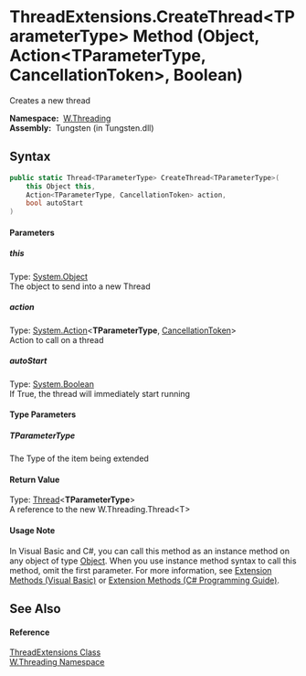 ThreadExtensions.CreateThread&lt;TParameterType> Method (Object, Action&lt;TParameterType, CancellationToken>, Boolean)
=======================================================================================================================
   Creates a new thread

  **Namespace:**  [W.Threading][1]  
  **Assembly:**  Tungsten (in Tungsten.dll)

Syntax
------

```csharp
public static Thread<TParameterType> CreateThread<TParameterType>(
	this Object this,
	Action<TParameterType, CancellationToken> action,
	bool autoStart
)

```

#### Parameters

##### *this*
Type: [System.Object][2]  
The object to send into a new Thread

##### *action*
Type: [System.Action][3]&lt;**TParameterType**, [CancellationToken][4]>  
Action to call on a thread

##### *autoStart*
Type: [System.Boolean][5]  
If True, the thread will immediately start running

#### Type Parameters

##### *TParameterType*
The Type of the item being extended

#### Return Value
Type: [Thread][6]&lt;**TParameterType**>  
A reference to the new W.Threading.Thread&lt;T>
#### Usage Note
In Visual Basic and C#, you can call this method as an instance method on any object of type [Object][2]. When you use instance method syntax to call this method, omit the first parameter. For more information, see [Extension Methods (Visual Basic)][7] or [Extension Methods (C# Programming Guide)][8].

See Also
--------

#### Reference
[ThreadExtensions Class][9]  
[W.Threading Namespace][1]  

[1]: ../README.md
[2]: http://msdn.microsoft.com/en-us/library/e5kfa45b
[3]: http://msdn.microsoft.com/en-us/library/bb549311
[4]: http://msdn.microsoft.com/en-us/library/dd384802
[5]: http://msdn.microsoft.com/en-us/library/a28wyd50
[6]: ../Thread_1/README.md
[7]: http://msdn.microsoft.com/en-us/library/bb384936.aspx
[8]: http://msdn.microsoft.com/en-us/library/bb383977.aspx
[9]: README.md